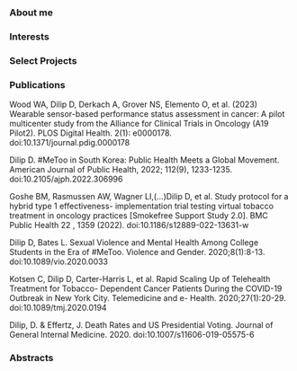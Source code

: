 ### About me


### Interests 


### Select Projects


### Publications

Wood WA, Dilip D, Derkach A, Grover NS, Elemento O, et al. (2023) Wearable sensor-based performance status assessment in cancer: A pilot multicenter study from the Alliance for Clinical Trials in Oncology (A19 Pilot2). PLOS Digital Health. 2(1): e0000178. doi:10.1371/journal.pdig.0000178

Dilip D. #MeToo in South Korea: Public Health Meets a Global Movement. American Journal of Public Health, 2022; 112(9), 1233-1235. doi:10.2105/ajph.2022.306996

Goshe BM, Rasmussen AW, Wagner LI,(...)Dilip D, et al. Study protocol for a hybrid type 1 effectiveness- implementation trial testing virtual tobacco treatment in oncology practices [Smokefree Support Study 2.0]. BMC Public Health 22 , 1359 (2022). doi:10.1186/s12889-022-13631-w

Dilip D, Bates L. Sexual Violence and Mental Health Among College Students in the Era of #MeToo. Violence and Gender. 2020;8(1):8-13. doi:10.1089/vio.2020.0033

Kotsen C, Dilip D, Carter-Harris L, et al. Rapid Scaling Up of Telehealth Treatment for Tobacco- Dependent Cancer Patients During the COVID-19 Outbreak in New York City. Telemedicine and e- Health. 2020;27(1):20-29. doi:10.1089/tmj.2020.0194

Dilip, D. & Effertz, J. Death Rates and US Presidential Voting. Journal of General Internal Medicine. 2020. doi:10.1007/s11606-019-05575-6

### Abstracts

